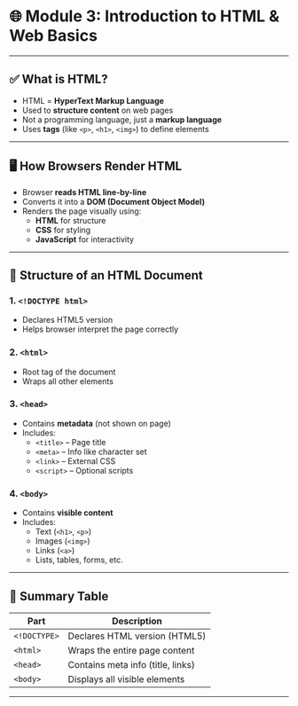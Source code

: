 # 🌐 Module 3: Introduction to HTML & Web Basics

---

## ✅ What is HTML?
- HTML = **HyperText Markup Language**
- Used to **structure content** on web pages
- Not a programming language, just a **markup language**
- Uses **tags** (like `<p>`, `<h1>`, `<img>`) to define elements

---

## 🖥️ How Browsers Render HTML
- Browser **reads HTML line-by-line**
- Converts it into a **DOM (Document Object Model)**
- Renders the page visually using:
  - **HTML** for structure  
  - **CSS** for styling  
  - **JavaScript** for interactivity

---

## 📄 Structure of an HTML Document

### 1. `<!DOCTYPE html>`
- Declares HTML5 version
- Helps browser interpret the page correctly

### 2. `<html>`
- Root tag of the document
- Wraps all other elements

### 3. `<head>`
- Contains **metadata** (not shown on page)
- Includes:
  - `<title>` – Page title
  - `<meta>` – Info like character set
  - `<link>` – External CSS
  - `<script>` – Optional scripts

### 4. `<body>`
- Contains **visible content**
- Includes:
  - Text (`<h1>`, `<p>`)
  - Images (`<img>`)
  - Links (`<a>`)
  - Lists, tables, forms, etc.

---

## 🧩 Summary Table

| Part         | Description                           |
|--------------|---------------------------------------|
| `<!DOCTYPE>` | Declares HTML version (HTML5)         |
| `<html>`     | Wraps the entire page content         |
| `<head>`     | Contains meta info (title, links)     |
| `<body>`     | Displays all visible elements         |

---


